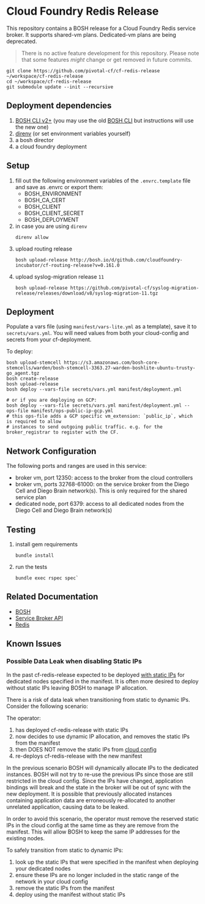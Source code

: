# Cloud Foundry Redis Release

This repository contains a BOSH release for a Cloud Foundry Redis service
broker. It supports shared-vm plans. Dedicated-vm plans are being deprecated.

> There is no active feature development for this repository. Please note that
some features *might* change or get removed in future commits.

```shell
git clone https://github.com/pivotal-cf/cf-redis-release ~/workspace/cf-redis-release
cd ~/workspace/cf-redis-release
git submodule update --init --recursive
```

## Deployment dependencies

1. [BOSH CLI v2+](https://github.com/cloudfoundry/bosh-cli) (you may use the old [BOSH CLI](https://github.com/cloudfoundry/bosh) but instructions will use the new one)
2. [direnv](https://github.com/direnv/direnv) (or set environment variables yourself)
3. a bosh director
4. a cloud foundry deployment

## Setup
1. fill out the following environment variables of the `.envrc.template` file
and save as .envrc or export them:
   - BOSH_ENVIRONMENT
   - BOSH_CA_CERT
   - BOSH_CLIENT
   - BOSH_CLIENT_SECRET
   - BOSH_DEPLOYMENT
1. in case you are using `direnv`
    ```shell
    direnv allow
    ```
1. upload routing release 
    ```shell
    bosh upload-release http://bosh.io/d/github.com/cloudfoundry-incubator/cf-routing-release?v=0.161.0
    ```
1. upload syslog-migration release `11`
    ```shell
    bosh upload-release https://github.com/pivotal-cf/syslog-migration-release/releases/download/v8/syslog-migration-11.tgz
    ```

## Deployment

Populate a vars file (using `manifest/vars-lite.yml` as a template), save it
to `secrets/vars.yml`. You will need values from both your cloud-config and
secrets from your cf-deployment.

To deploy:

```shell
bosh upload-stemcell https://s3.amazonaws.com/bosh-core-stemcells/warden/bosh-stemcell-3363.27-warden-boshlite-ubuntu-trusty-go_agent.tgz
bosh create-release
bosh upload-release
bosh deploy --vars-file secrets/vars.yml manifest/deployment.yml

# or if you are deploying on GCP:
bosh deploy --vars-file secrets/vars.yml manifest/deployment.yml --ops-file manifest/ops-public-ip-gcp.yml
# this ops-file adds a GCP specific vm_extension: `public_ip`, which is required to allow
# instances to send outgoing public traffic. e.g. for the broker_registrar to register with the CF.
```

## Network Configuration

The following ports and ranges are used in this service:

- broker vm, port 12350: access to the broker from the cloud controllers
- broker vm, ports 32768-61000: on the service broker from the Diego Cell and
Diego Brain network(s). This is only required for the shared service plan
- dedicated node, port 6379: access to all dedicated nodes from the Diego
Cell and Diego Brain network(s)

## Testing

1. install gem requirements 
    ```shell
    bundle install
    ```
2. run the tests
    ```
    bundle exec rspec spec`
    ```

## Related Documentation

 * [BOSH](https://bosh.io/docs)
 * [Service Broker API](http://docs.cloudfoundry.org/services/api.html)
 * [Redis](http://redis.io/documentation)

## Known Issues
### Possible Data Leak when disabling Static IPs
In the past cf-redis-release expected to be deployed [with static
IPs](https://github.com/pivotal-cf/cf-redis-release/blob/23a218a06188ba9dd5694698bfa9fd4b5131b707/manifest/deployment.yml#L54)
for dedicated nodes specified in the manifest. It is often more desired to deploy
without static IPs leaving BOSH to manage IP allocation.

There is a risk of data leak when transitioning from static to dynamic IPs.
Consider the following scenario:

The operator:

1. has deployed cf-redis-release with static IPs
1. now decides to use dynamic IP allocation, and removes the static IPs from
   the manifest
1. then DOES NOT remove the static IPs from [cloud config](https://bosh.io/docs/networks/)
1. re-deploys cf-redis-release with the new manifest

In the previous scenario BOSH will dynamically allocate IPs to the dedicated
instances. BOSH will not try to re-use the previous IPs since those are still
restricted in the cloud config. Since the IPs have changed, application
bindings will break and the state in the broker will be out of sync with the
new deployment. It is possible that previously allocated instances containing
application data are erroneously re-allocated to another unrelated
application, causing data to be leaked.

In order to avoid this scenario, the operator must remove the reserved static
IPs in the cloud config at the same time as they are remove from the
manifest. This will allow BOSH to keep the same IP addresses for the existing
nodes.

To safely transition from static to dynamic IPs:
1. look up the static IPs that were specified in the manifest when deploying
your dedicated nodes
1. ensure these IPs are no longer included in the static range of the network
in your cloud config
1. remove the static IPs from the manifest
1. deploy using the manifest without static IPs
